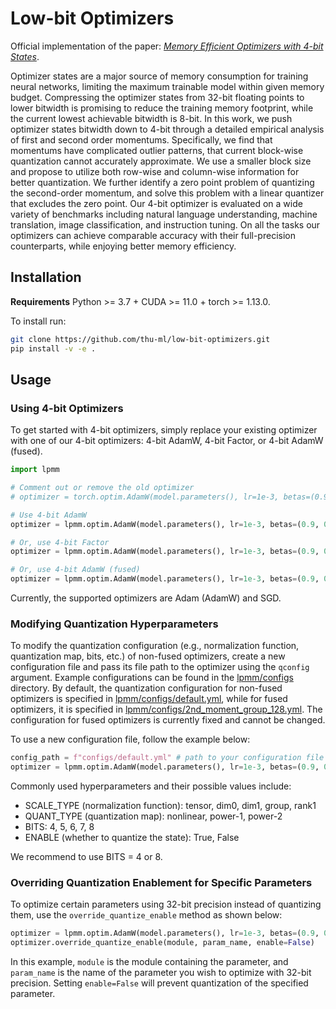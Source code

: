 # Low-bit Optimizers

Official implementation of the paper: *[Memory Efficient Optimizers with 4-bit States](https://arxiv.org/abs/2309.01507)*.

Optimizer states are a major source of memory consumption for training neural networks, limiting the maximum trainable model within given memory budget. Compressing the optimizer states from 32-bit floating points to lower bitwidth is promising to reduce the training memory footprint, while the current lowest achievable bitwidth is 8-bit. In this work, we push optimizer states bitwidth down to 4-bit through a detailed empirical analysis of first and second order momentums. Specifically, we find that momentums have complicated outlier patterns, that current block-wise quantization cannot accurately approximate. We use a smaller block size and propose to utilize both row-wise and column-wise information for better quantization. We further identify a zero point problem of quantizing the second-order momentum, and solve this problem with a linear quantizer that excludes the zero point. Our 4-bit optimizer is evaluated on a wide variety of benchmarks including natural language understanding, machine translation, image classification, and instruction tuning. On all the tasks our optimizers can achieve comparable accuracy with their full-precision counterparts, while enjoying better memory efficiency. 

## Installation

**Requirements**
Python >= 3.7 + CUDA >= 11.0 + torch >= 1.13.0.

To install run:

```bash
git clone https://github.com/thu-ml/low-bit-optimizers.git
pip install -v -e .
```

## Usage

### Using 4-bit Optimizers

To get started with 4-bit optimizers, simply replace your existing optimizer with one of our 4-bit optimizers: 4-bit AdamW, 4-bit Factor, or 4-bit AdamW (fused).

```python
import lpmm

# Comment out or remove the old optimizer
# optimizer = torch.optim.AdamW(model.parameters(), lr=1e-3, betas=(0.9, 0.999))

# Use 4-bit AdamW
optimizer = lpmm.optim.AdamW(model.parameters(), lr=1e-3, betas=(0.9, 0.999))

# Or, use 4-bit Factor
optimizer = lpmm.optim.AdamW(model.parameters(), lr=1e-3, betas=(0.9, 0.999), factor_second_moment=True)

# Or, use 4-bit AdamW (fused)
optimizer = lpmm.optim.AdamW(model.parameters(), lr=1e-3, betas=(0.9, 0.999), fused=True)
```

Currently, the supported optimizers are Adam (AdamW) and SGD.

### Modifying Quantization Hyperparameters

To modify the quantization configuration (e.g., normalization function, quantization map, bits, etc.) of non-fused optimizers, create a new configuration file and pass its file path to the optimizer using the `qconfig` argument. Example configurations can be found in the [lpmm/configs](lpmm/configs) directory.
By default, the quantization configuration for non-fused optimizers is specified in [lpmm/configs/default.yml](lpmm/configs/default.yml), while for fused optimizers, it is specified in [lpmm/configs/2nd_moment_group_128.yml](lpmm/configs/2nd_moment_group_128.yml). The configuration for fused optimizers is currently fixed and cannot be changed.

To use a new configuration file, follow the example below:

```python
config_path = f"configs/default.yml" # path to your configuration file
optimizer = lpmm.optim.AdamW(model.parameters(), lr=1e-3, betas=(0.9, 0.999), qconfig=config_path)
```
Commonly used hyperparameters and their possible values include:
- SCALE_TYPE (normalization function): tensor, dim0, dim1, group, rank1
- QUANT_TYPE (quantization map): nonlinear, power-1, power-2
- BITS: 4, 5, 6, 7, 8
- ENABLE (whether to quantize the state): True, False

We recommend to use BITS = 4 or 8.

### Overriding Quantization Enablement for Specific Parameters

To optimize certain parameters using 32-bit precision instead of quantizing them, use the `override_quantize_enable` method as shown below:

```python
optimizer = lpmm.optim.AdamW(model.parameters(), lr=1e-3, betas=(0.9, 0.999))
optimizer.override_quantize_enable(module, param_name, enable=False)
```

In this example, `module` is the module containing the parameter, and `param_name` is the name of the parameter you wish to optimize with 32-bit precision. Setting `enable=False` will prevent quantization of the specified parameter.
